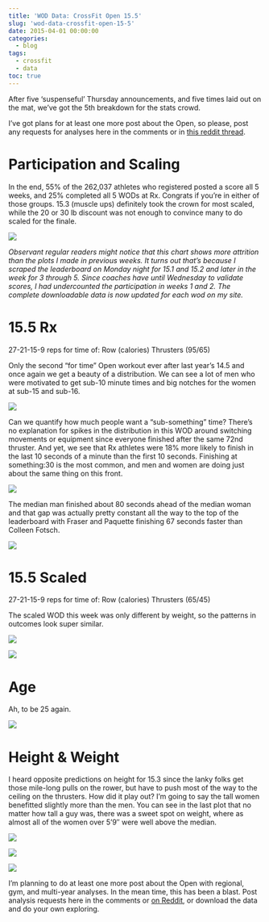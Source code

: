 ```yaml
---
title: 'WOD Data: CrossFit Open 15.5'
slug: 'wod-data-crossfit-open-15-5'
date: 2015-04-01 00:00:00
categories:
  - blog
tags:
  - crossfit
  - data
toc: true
---
```


After five ‘suspenseful’ Thursday announcements, and five times laid out on the mat, we’ve got the 5th breakdown for the stats crowd.

I’ve got plans for at least one more post about the Open, so please, post any requests for analyses here in the comments or in [this reddit thread](http://www.reddit.com/r/crossfit/comments/310xfj/wod_data_155_and_taking_analysis_requests_what/).

# Participation and Scaling
In the end, 55% of the 262,037 athletes who registered posted a score all 5 weeks, and 25% completed all 5 WODs at Rx.  Congrats if you’re in either of those groups. 15.3 (muscle ups) definitely took the crown for most scaled, while the 20 or 30 lb discount was not enough to convince many to do scaled for the finale.

![](/assets/images/posts/crossfit_15.5_participation.png)

_Observant regular readers might notice that this chart shows more attrition than the plots I made in previous weeks. It turns out that’s because I scraped the leaderboard on Monday night for 15.1 and 15.2 and later in the week for 3 through 5.  Since coaches have until Wednesday to validate scores, I had undercounted the participation in weeks 1 and 2.  The complete downloadable data is now updated for each wod on my site._

# 15.5 Rx
27-21-15-9 reps for time of:
Row (calories)
Thrusters (95/65)

Only the second “for time” Open workout ever after last year’s 14.5 and once again we get a beauty of a distribution. We can see a lot of men who were motivated to get sub-10 minute times and big notches for the women at sub-15 and sub-16.

![](/assets/images/posts/crossfit_15.5rx_hist_gender.png)

Can we quantify how much people want a “sub-something” time?  There’s no explanation for spikes in the distribution in this WOD around switching movements or equipment since everyone finished after the same 72nd thruster.  And yet, we see that Rx athletes were 18% more likely to finish in the last 10 seconds of a minute than the first 10 seconds.  Finishing at something:30 is the most common, and men and women are doing just about the same thing on this front.

![](/assets/images/posts/crossfit_15.5rx_seconds.png)

The median man finished about 80 seconds ahead of the median woman and that gap was actually pretty constant all the way to the top of the leaderboard with Fraser and Paquette finishing 67 seconds faster than Colleen Fotsch.

![](/assets/images/posts/crossfit_15.5rx_percentile_gender.png)

# 15.5 Scaled
27-21-15-9 reps for time of:
Row (calories)
Thrusters (65/45)

The scaled WOD this week was only different by weight, so the patterns in outcomes look super similar.

![](/assets/images/posts/crossfit_15.5sc_hist_gender.png)

![](/assets/images/posts/crossfit_15.5sc_percentile_gender.png)

# Age
Ah, to be 25 again.

![](/assets/images/posts/crossfit_15.5_age-1024x614.png)

# Height & Weight
I heard opposite predictions on height for 15.3 since the lanky folks get those mile-long pulls on the rower, but have to push most of the way to the ceiling on the thrusters. How did it play out?  I’m going to say the tall women benefitted slightly more than the men.  You can see in the last plot that no matter how tall a guy was, there was a sweet spot on weight, where as almost all of the women over 5’9″ were well above the median.


![](/assets/images/posts/crossfit_15.5_height.png)

![](/assets/images/posts/crossfit_15.5_weight.png)

![](/assets/images/posts/crossfit_15.5_height_weight.png)

I’m planning to do at least one more post about the Open with regional, gym, and multi-year analyses.  In the mean time, this has been a blast.  Post analysis requests here in the comments or [on Reddit](http://www.reddit.com/r/crossfit/comments/310xfj/wod_data_155_and_taking_analysis_requests_what/), or download the data and do your own exploring.